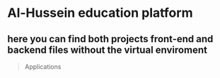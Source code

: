 # Al-Hussein education platform

## here you can find both projects front-end and backend files without the virtual enviroment 

> Applications
